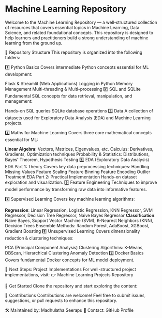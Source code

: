 # Machine Learning Repository
Welcome to the Machine Learning Repository — a well-structured collection of resources that covers essential topics in Machine Learning, Data Science, and related foundational concepts. This repository is designed to help learners and practitioners build a strong understanding of machine learning from the ground up.

📁 Repository Structure
This repository is organized into the following folders:

1️⃣ Python Basics
Covers intermediate Python concepts essential for ML development:

Flask & Streamlit (Web Applications)
Logging in Python
Memory Management
Multi-threading & Multi-processing
2️⃣ SQL and SQLite
Fundamental SQL concepts for data retrieval, manipulation, and management:

Hands-on SQL queries
SQLite database operations
3️⃣ Data
A collection of datasets used for Exploratory Data Analysis (EDA) and Machine Learning projects.

4️⃣ Maths for Machine Learning
Covers three core mathematical concepts essential for ML:

**Linear Algebra**: Vectors, Matrices, Eigenvalues, etc.
Calculus: Derivatives, Gradients, Optimization techniques
Probability & Statistics: Distributions, Bayes' Theorem, Hypothesis Testing
5️⃣ EDA (Exploratory Data Analysis)
EDA Part 1: Theory
Covers key data preprocessing techniques:
Handling Missing Values
Feature Scaling
Feature Binning
Feature Encoding
Outlier Treatment
EDA Part 2: Practical Implementation
Hands-on dataset exploration and visualization.
6️⃣ Feature Engineering
Techniques to improve model performance by transforming raw data into informative features.

7️⃣ Supervised Learning
Covers key machine learning algorithms:

**Regression**: Linear Regression, Logistic Regression, KNN Regressor, SVM Regressor, Decision Tree Regressor, Naive Bayes Regressor
**Classification**: Naïve Bayes, Support Vector Machine (SVM), K-Nearest Neighbors (KNN), Decision Trees
Ensemble Methods: Random Forest, AdaBoost, XGBoost, Gradient Boosting
8️⃣ Unsupervised Learning
Covers dimensionality reduction & clustering techniques:

PCA (Principal Component Analysis)
Clustering Algorithms: K-Means, DBScan, Hierarchical Clustering
Anomaly Detection
9️⃣ Docker Basics
Covers fundamental Docker concepts for ML model deployment.

📌 Next Steps: Project Implementations
For well-structured project implementations, visit: 👉 Machine Learning Projects Repository

🚀 Get Started
Clone the repository and start exploring the content:

🤝 Contributions
Contributions are welcome! Feel free to submit issues, suggestions, or pull requests to enhance this repository.

🛠 Maintained by: Madhulatha Seerapu
📩 Contact: GitHub Profile